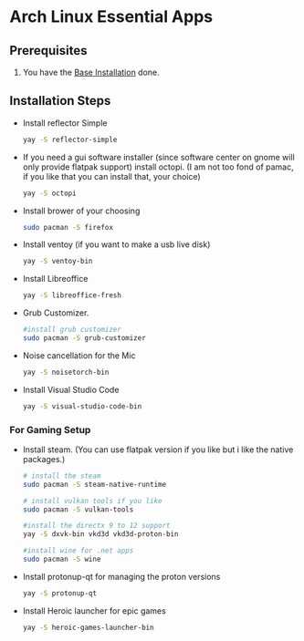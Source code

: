# Arch Linux Essential Apps

## Prerequisites

1. You have the [Base Installation](01_ARCH_INSTALL_BASE.md) done.

## Installation Steps

- Install reflector Simple

    ```sh
    yay -S reflector-simple
    ```

- If you need a gui software installer (since software center on gnome will only provide flatpak support) install octopi. (I am not too fond of pamac, if you like that you can install that, your choice)

    ```sh
    yay -S octopi
    ```

- Install brower of your choosing

    ```sh
    sudo pacman -S firefox
    ```

- Install ventoy (if you want to make a usb live disk)

    ```sh
    yay -S ventoy-bin
    ```

- Install Libreoffice

    ```sh
    yay -S libreoffice-fresh
    ```

- Grub Customizer.

    ```sh
    #install grub customizer
    sudo pacman -S grub-customizer
    ```

- Noise cancellation for the Mic

    ```sh
    yay -S noisetorch-bin

    ```

- Install Visual Studio Code

    ```sh
    yay -S visual-studio-code-bin
    ```

### For Gaming Setup

- Install steam. (You can use flatpak version if you like but i like the native packages.)
  
    ```sh
    # install the steam
    sudo pacman -S steam-native-runtime
    
    # install vulkan tools if you like
    sudo pacman -S vulkan-tools
    
    #install the directx 9 to 12 support
    yay -S dxvk-bin vkd3d vkd3d-proton-bin

    #install wine for .net apps
    sudo pacman -S wine
    ```

- Install protonup-qt for managing the proton versions
  
  ```sh
  yay -S protonup-qt
  ```

- Install Heroic launcher for epic games

  ```sh
  yay -S heroic-games-launcher-bin
  ```
